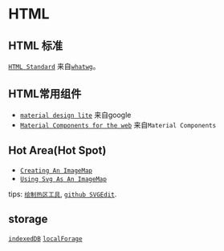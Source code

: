# HTML

## HTML 标准

[` HTML Standard `](https://html.spec.whatwg.org/multipage/) 来自[` whatwg `](https://github.com/whatwg)。

## HTML常用组件

* [` material design lite `](https://github.com/google/material-design-lite) 来自google
* [` Material Components for the web `](https://github.com/material-components/material-components-web) 来自` Material Components `

## Hot Area(Hot Spot)

* [` Creating An ImageMap `](https://developer.mozilla.org/en-US/docs/Learn/HTML/Howto/Add_a_hit_map_on_top_of_an_image)
* [` Using Svg As An ImageMap `](http://thenewcode.com/696/Using-SVG-as-an-Alternative-To-Imagemaps)

tips: [` 绘制热区工具 `](https://unpkg.com/svgedit@3.2.0/editor/svg-editor.html), [` github SVGEdit `](https://github.com/SVG-Edit/svgedit).

## storage

[` indexedDB `](https://github.com/dexie/Dexie.js)
[` localForage `](https://github.com/localForage/localForage)
